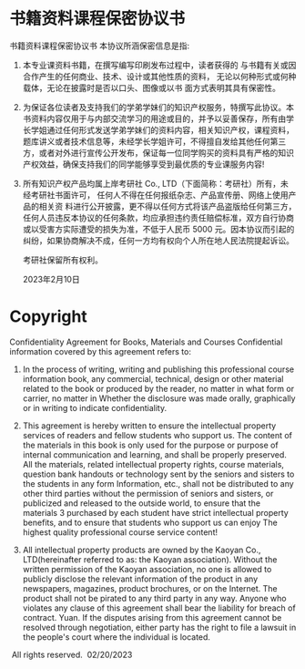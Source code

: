 # 书籍资料课程保密协议书

书籍资料课程保密协议书 本协议所涵保密信息是指:

1. 本专业课资料书籍，在撰写编写印刷发布过程中，读者获得的 与书籍有关或因合作产生的任何商业、技术、设计或其他性质的资料， 无论以何种形式或何种载体，无论在披露时是否以口头、图像或以书 面方式表明其具有保密性。

2. 为保证各位读者及支持我们的学弟学妹们的知识产权服务，特撰写此协议。本书资料内容仅用于与内部交流学习的用途或目的，并予以妥善保存，所有由学长学姐通过任何形式发送学弟学妹们的资料内容，相关知识产权，课程资料，题库讲义或者技术信息等，未经学长学姐许可，不得擅自发给其他任何第三方，或者对外进行宣传公开发布，保证每一位同学购买的资料具有严格的知识产权效益，确保支持我们的同学能够享受到最优质的专业课服务内容!

3. 所有知识产权产品均属上岸考研社 Co., LTD（下面简称：考研社）所有，未经考研社书面许可， 任何人不得在任何报纸杂志、产品宣传册、网络上使用产品的相关资 料进行公开披露，更不得以任何方式将该产品盗版给任何第三方，任何人员违反本协议的任何条款，均应承担违约责任赔偿标准，双方自行协商或以受害方实际遭受的损失为准，不低于人民币 5000 元。因本协议而引起的纠纷，如果协商解决不成，任何一方均有权向个人所在地人民法院提起诉讼。

   考研社保留所有权利。

    2023年2月10日

# Copyright

Confidentiality Agreement for Books, Materials and Courses Confidential information covered by this agreement refers to:

1. In the process of writing, writing and publishing this professional course information book, any commercial, technical, design or other material related to the book or produced by the reader, no matter in what form or carrier, no matter in Whether the disclosure was made orally, graphically or in writing to indicate confidentiality.

2. This agreement is hereby written to ensure the intellectual property services of readers and fellow students who support us. The content of the materials in this book is only used for the purpose or purpose of internal communication and learning, and shall be properly preserved. All the materials, related intellectual property rights, course materials, question bank handouts or technology sent by the seniors and sisters to the students in any form Information, etc., shall not be distributed to any other third parties without the permission of seniors and sisters, or publicized and released to the outside world, to ensure that the materials 3 purchased by each student have strict intellectual property benefits, and to ensure that students who support us can enjoy The highest quality professional course service content!

3. All intellectual property products are owned by the Kaoyan Co., LTD(hereinafter referred to as: the Kaoyan association). Without the written permission of the Kaoyan association, no one is allowed to publicly disclose the relevant information of the product in any newspapers, magazines, product brochures, or on the Internet. The product shall not be pirated to any third party in any way. Anyone who violates any clause of this agreement shall bear the liability for breach of contract. Yuan. If the disputes arising from this agreement cannot be resolved through negotiation, either party has the right to file a lawsuit in the people's court where the individual is located.

​        All rights reserved.
​               02/20/2023



